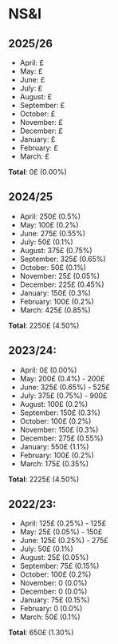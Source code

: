# NS&I
## 2025/26
- April: £
- May: £
- June: £
- July: £
- August: £
- September: £
- October: £
- November: £
- December: £
- January: £
- February: £
- March: £

**Total**: 0£ (0.00%)
## 2024/25
- April: 250£ (0.5%)
- May: 100£ (0.2%)
- June: 275£ (0.55%)
- July: 50£ (0.1%)
- August: 375£ (0.75%)
- September: 325£ (0.65%)
- October: 50£ (0.1%)
- November: 25£ (0.05%)
- December: 225£ (0.45%)
- January: 150£ (0.3%)
- February: 100£ (0.2%)
- March: 425£ (0.85%)

**Total**: 2250£ (4.50%)
## **2023/24:**
- April: 0£ (0.00%)
- May: 200£ (0.4%) - 200£
- June: 325£ (0.65%) - 525£
- July: 375£ (0.75%) - 900£
- August: 100£ (0.2%)
- September: 150£ (0.3%)
- October: 100£ (0.2%)
- November: 150£ (0.3%)
- December: 275£ (0.55%)
- January: 550£ (1.1%)
- February: 100£ (0.2%)
- March: 175£ (0.35%)  

**Total**: 2225£ (4.50%)
## **2022/23:**
- April: 125£ (0.25%) - 125£
- May: 25£ (0.05%) - 150£
- June: 125£ (0.25%) - 275£
- July: 50£ (0.1%)
- August: 25£ (0.05%)
- September: 75£ (0.15%)
- October: 100£ (0.2%)
- November: 0 (0.0%)
- December: 0 (0.0%)
- January: 75£ (0.15%)
- February: 0 (0.0%)
- March: 50£ (0.1%)

**Total**: 650£ (1.30%)